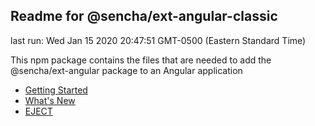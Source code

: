 ## Readme for @sencha/ext-angular-classic

last run: Wed Jan 15 2020 20:47:51 GMT-0500 (Eastern Standard Time)

This npm package contains the files that are needed to add the @sencha/ext-angular package to an Angular application

- [Getting Started](https://github.com/sencha/ext-angular/blob/ext-angular-7.1.x/packages/ext-angular-classic/GETTING_STARTED.md)
- [What's New](https://github.com/sencha/ext-angular/blob/ext-angular-7.1.x/packages/ext-angular-classic/WHATS_NEW.md)
- [EJECT](https://github.com/sencha/ext-angular/blob/ext-angular-7.1.x/packages/ext-angular-classic/EJECT.md)
